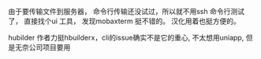 由于要传输文件到服务器， 命令行传输还没试过，所以就不用ssh 命令行测试了， 直接找个ui 工具， 发现mobaxterm 挺不错的。 汉化用着也挺方便的。

hubilder 作者力挺hbuilderx，cli的issue确实不是它的重心, 不太想用uniapp, 但是无奈公司项目要用